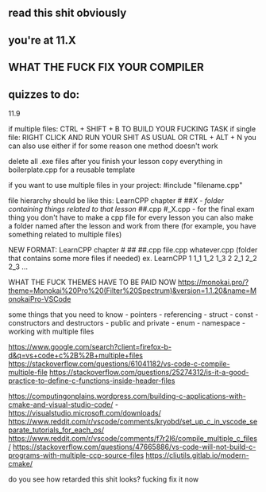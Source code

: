 ## read this shit obviously

## you're at 11.X
## WHAT THE FUCK FIX YOUR COMPILER

## quizzes to do:
11.9

if multiple files:
CTRL + SHIFT + B TO BUILD YOUR FUCKING TASK
if single file:
RIGHT CLICK AND RUN YOUR SHIT AS USUAL OR CTRL + ALT + N
you can also use either if for some reason one method doesn't work

delete all .exe files after you finish your lesson
copy everything in boilerplate.cpp for a reusable template

if you want to use multiple files in your project:
#include "filename.cpp"

file hierarchy should be like this:
LearnCPP
    chapter #
        #_#X    - folder containing things related to that lesson
        #_#.cpp
        #_X.cpp - for the final exam thing
you don't have to make a cpp file for every lesson
you can also make a folder named after the lesson and work from there (for example, you have something related to multiple files)

NEW FORMAT:
LearnCPP
    chapter #
        #_#
            #_#.cpp
            file.cpp
            whatever.cpp
            (folder that contains some more files if needed)
ex.
LearnCPP
    1
        1_1
        1_2
        1_3
    2
        2_1
        2_2
        2_3
    ...

WHAT THE FUCK THEMES HAVE TO BE PAID NOW
https://monokai.pro/?theme=Monokai%20Pro%20(Filter%20Spectrum)&version=1.1.20&name=MonokaiPro-VSCode

some things that you need to know
    - pointers
    - referencing
    - struct
    - const
    - constructors and destructors
    - public and private
    - enum
    - namespace
    - working with multiple files

https://www.google.com/search?client=firefox-b-d&q=vs+code+c%2B%2B+multiple+files
https://stackoverflow.com/questions/61041182/vs-code-c-compile-multiple-file
https://stackoverflow.com/questions/25274312/is-it-a-good-practice-to-define-c-functions-inside-header-files

https://computingonplains.wordpress.com/building-c-applications-with-cmake-and-visual-studio-code/
	- https://visualstudio.microsoft.com/downloads/
https://www.reddit.com/r/vscode/comments/kryobd/set_up_c_in_vscode_separate_tutorials_for_each_os/
https://www.reddit.com/r/vscode/comments/f7r2l6/compile_multiple_c_files/
https://stackoverflow.com/questions/47665886/vs-code-will-not-build-c-programs-with-multiple-ccp-source-files
https://cliutils.gitlab.io/modern-cmake/

do you see how retarded this shit looks? fucking fix it now
